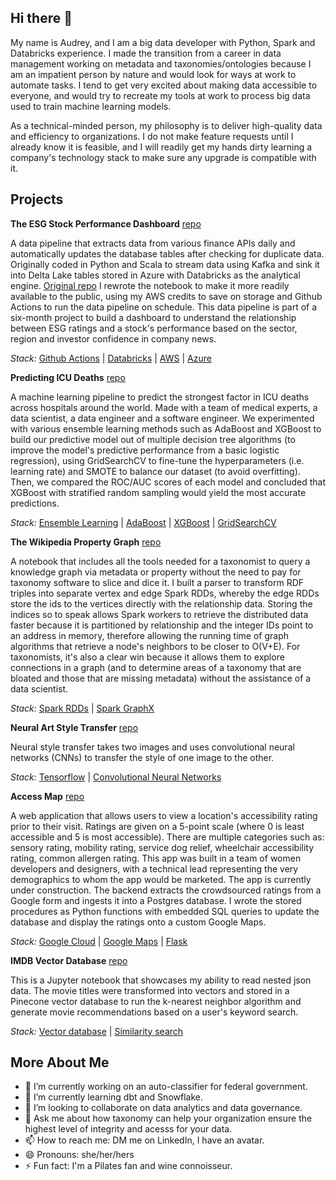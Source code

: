 ## Hi there 👋

My name is Audrey, and I am a big data developer with Python, Spark and Databricks experience. I made the transition from a career in data management working on metadata and taxonomies/ontologies because I am an impatient person by nature and would look for ways at work to automate tasks. I tend to get very excited about making data accessible to everyone, and would try to recreate my tools at work to process big data used to train machine learning models. 

As a technical-minded person, my philosophy is to deliver high-quality data and efficiency to organizations. I do not make feature requests until I already know it is feasible, and I will readily get my hands dirty learning a company's technology stack to make sure any upgrade is compatible with it. 

## Projects

**The ESG Stock Performance Dashboard** [repo](https://github.com/audreydottech/esg-data-pipeline)

A data pipeline that extracts data from various finance APIs daily and automatically updates the database tables after checking for duplicate data. Originally coded in Python and Scala to stream data using Kafka and sink it into Delta Lake tables stored in Azure with Databricks as the analytical engine. [Original repo](https://github.com/audreyle/Real-Time-Stock-Updates) I rewrote the notebook to make it more readily available to the public, using my AWS credits to save on storage and Github Actions to run the data pipeline on schedule. This data pipeline is part of a six-month project to build a dashboard to understand the relationship between ESG ratings and a stock's performance based on the sector, region and investor confidence in company news. 

*Stack:* [Github Actions](https://github.com/features/actions) | [Databricks](https://www.databricks.com/product/data-intelligence-platform) | [AWS](https://aws.amazon.com/free/) | [Azure](https://azure.microsoft.com/en-us/products/storage/blobs)


**Predicting ICU Deaths** [repo](https://github.com/audreyle/Predicting-ICU-Deaths)

A machine learning pipeline to predict the strongest factor in ICU deaths across hospitals around the world. Made with a team of medical experts, a data scientist, a data engineer and a software engineer. We experimented with various ensemble learning methods such as AdaBoost and XGBoost to build our predictive model out of multiple decision tree algorithms (to improve the model's predictive performance from a basic logistic regression), using GridSearchCV to fine-tune the hyperparameters (i.e. learning rate) and SMOTE to balance our dataset (to avoid overfitting). Then, we compared the ROC/AUC scores of each model and concluded that XGBoost with stratified random sampling would yield the most accurate predictions. 

*Stack:* [Ensemble Learning](https://machinelearningmastery.com/tour-of-ensemble-learning-algorithms/) | [AdaBoost](https://scikit-learn.org/stable/modules/generated/sklearn.ensemble.AdaBoostClassifier.html) | [XGBoost](https://www.nvidia.com/en-us/glossary/xgboost/) | [GridSearchCV](https://scikit-learn.org/stable/modules/generated/sklearn.model_selection.GridSearchCV.html)


**The Wikipedia Property Graph** [repo](https://github.com/audreyle/Wikipedia-Property-Graph)

A notebook that includes all the tools needed for a taxonomist to query a knowledge graph via metadata or property without the need to pay for taxonomy software to slice and dice it. I built a parser to transform RDF triples into separate vertex and edge Spark RDDs, whereby the edge RDDs store the ids to the vertices directly with the relationship data. Storing the indices so to speak allows Spark workers to retrieve the distributed data faster because it is partitioned by relationship and the integer IDs point to an address in memory, therefore allowing the running time of graph algorithms that retrieve a node's neighbors to be closer to O(V+E). For taxonomists, it's also a clear win because it allows them to explore connections in a graph (and to determine areas of a taxonomy that are bloated and those that are missing metadata) without the assistance of a data scientist. 

*Stack:* [Spark RDDs](https://www.databricks.com/glossary/what-is-rdd) | [Spark GraphX](https://spark.apache.org/graphx/)


**Neural Art Style Transfer** [repo](https://github.com/audreydottech/neural-art-style-transfer)

Neural style transfer takes two images and uses convolutional neural networks (CNNs) to transfer the style of one image to the other. 

*Stack:* [Tensorflow](https://www.tensorflow.org/) | [Convolutional Neural Networks](https://www.datacamp.com/tutorial/introduction-to-convolutional-neural-networks-cnns)


**Access Map** [repo](https://github.com/audreydottech/AccessMap)

A web application that allows users to view a location's accessibility rating prior to their visit. Ratings are given on a 5-point scale (where 0 is least accessible and 5 is most accessible). There are multiple categories such as: sensory rating, mobility rating, service dog relief, wheelchair accessibility rating, common allergen rating. This app was built in a team of women developers and designers, with a technical lead representing the very demographics to whom the app would be marketed. The app is currently under construction. The backend extracts the crowdsourced ratings from a Google form and ingests it into a Postgres database. I wrote the stored procedures as Python functions with embedded SQL queries to update the database and display the ratings onto a custom Google Maps. 

*Stack:* [Google Cloud](https://cloud.google.com/gcp) | [Google Maps](https://developers.google.com/maps/documentation/javascript/overview) | [Flask](https://flask.palletsprojects.com/en/stable/)


**IMDB Vector Database** [repo](https://github.com/audreyle/IMDB-Vector-Search-DB)

This is a Jupyter notebook that showcases my ability to read nested json data. The movie titles were transformed into vectors and stored in a Pinecone vector database to run the k-nearest neighbor algorithm and generate movie recommendations based on a user's keyword search. 

*Stack:* [Vector database](https://www.pinecone.io/lp/get-vector-database/) | [Similarity search](https://scikit-learn.org/stable/modules/neighbors.html)

## More About Me

- 🔭 I’m currently working on an auto-classifier for federal government.
- 🌱 I’m currently learning dbt and Snowflake.
- 👯 I’m looking to collaborate on data analytics and data governance. 
- 💬 Ask me about how taxonomy can help your organization ensure the highest level of integrity and acesss for your data.
- 📫 How to reach me: DM me on LinkedIn, I have an avatar.
- 😄 Pronouns: she/her/hers
- ⚡ Fun fact: I'm a Pilates fan and wine connoisseur.

<!--
**audreydottech/audreydottech** is a ✨ _special_ ✨ repository because its `README.md` (this file) appears on your GitHub profile.
-->
